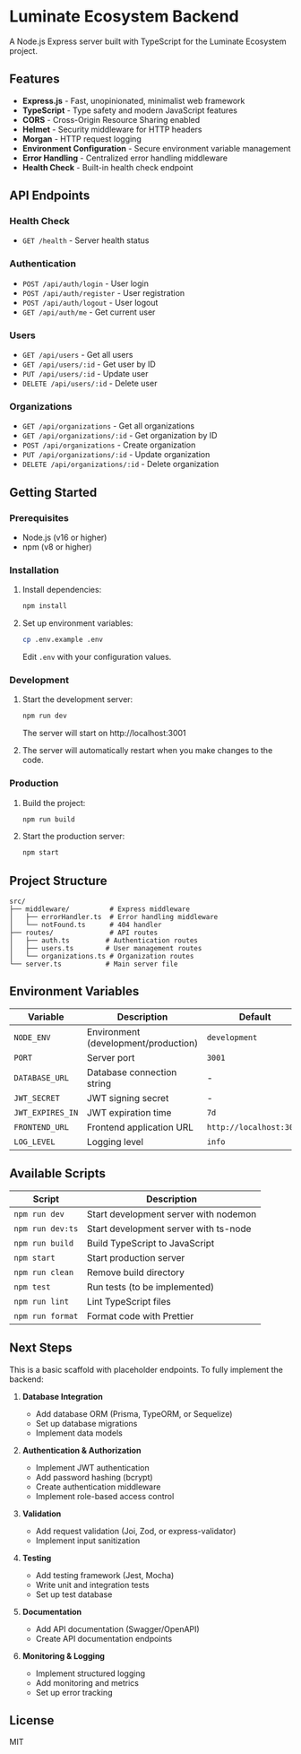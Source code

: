 # Luminate Ecosystem Backend

A Node.js Express server built with TypeScript for the Luminate Ecosystem project.

## Features

- **Express.js** - Fast, unopinionated, minimalist web framework
- **TypeScript** - Type safety and modern JavaScript features
- **CORS** - Cross-Origin Resource Sharing enabled
- **Helmet** - Security middleware for HTTP headers
- **Morgan** - HTTP request logging
- **Environment Configuration** - Secure environment variable management
- **Error Handling** - Centralized error handling middleware
- **Health Check** - Built-in health check endpoint

## API Endpoints

### Health Check
- `GET /health` - Server health status

### Authentication
- `POST /api/auth/login` - User login
- `POST /api/auth/register` - User registration
- `POST /api/auth/logout` - User logout
- `GET /api/auth/me` - Get current user

### Users
- `GET /api/users` - Get all users
- `GET /api/users/:id` - Get user by ID
- `PUT /api/users/:id` - Update user
- `DELETE /api/users/:id` - Delete user

### Organizations
- `GET /api/organizations` - Get all organizations
- `GET /api/organizations/:id` - Get organization by ID
- `POST /api/organizations` - Create organization
- `PUT /api/organizations/:id` - Update organization
- `DELETE /api/organizations/:id` - Delete organization

## Getting Started

### Prerequisites
- Node.js (v16 or higher)
- npm (v8 or higher)

### Installation

1. Install dependencies:
   ```bash
   npm install
   ```

2. Set up environment variables:
   ```bash
   cp .env.example .env
   ```
   Edit `.env` with your configuration values.

### Development

1. Start the development server:
   ```bash
   npm run dev
   ```
   The server will start on http://localhost:3001

2. The server will automatically restart when you make changes to the code.

### Production

1. Build the project:
   ```bash
   npm run build
   ```

2. Start the production server:
   ```bash
   npm start
   ```

## Project Structure

```
src/
├── middleware/          # Express middleware
│   ├── errorHandler.ts  # Error handling middleware
│   └── notFound.ts      # 404 handler
├── routes/              # API routes
│   ├── auth.ts         # Authentication routes
│   ├── users.ts        # User management routes
│   └── organizations.ts # Organization routes
└── server.ts           # Main server file
```

## Environment Variables

| Variable | Description | Default |
|----------|-------------|---------|
| `NODE_ENV` | Environment (development/production) | `development` |
| `PORT` | Server port | `3001` |
| `DATABASE_URL` | Database connection string | - |
| `JWT_SECRET` | JWT signing secret | - |
| `JWT_EXPIRES_IN` | JWT expiration time | `7d` |
| `FRONTEND_URL` | Frontend application URL | `http://localhost:3000` |
| `LOG_LEVEL` | Logging level | `info` |

## Available Scripts

| Script | Description |
|--------|-------------|
| `npm run dev` | Start development server with nodemon |
| `npm run dev:ts` | Start development server with ts-node |
| `npm run build` | Build TypeScript to JavaScript |
| `npm start` | Start production server |
| `npm run clean` | Remove build directory |
| `npm test` | Run tests (to be implemented) |
| `npm run lint` | Lint TypeScript files |
| `npm run format` | Format code with Prettier |

## Next Steps

This is a basic scaffold with placeholder endpoints. To fully implement the backend:

1. **Database Integration**
   - Add database ORM (Prisma, TypeORM, or Sequelize)
   - Set up database migrations
   - Implement data models

2. **Authentication & Authorization**
   - Implement JWT authentication
   - Add password hashing (bcrypt)
   - Create authentication middleware
   - Implement role-based access control

3. **Validation**
   - Add request validation (Joi, Zod, or express-validator)
   - Implement input sanitization

4. **Testing**
   - Add testing framework (Jest, Mocha)
   - Write unit and integration tests
   - Set up test database

5. **Documentation**
   - Add API documentation (Swagger/OpenAPI)
   - Create API documentation endpoints

6. **Monitoring & Logging**
   - Implement structured logging
   - Add monitoring and metrics
   - Set up error tracking

## License

MIT
